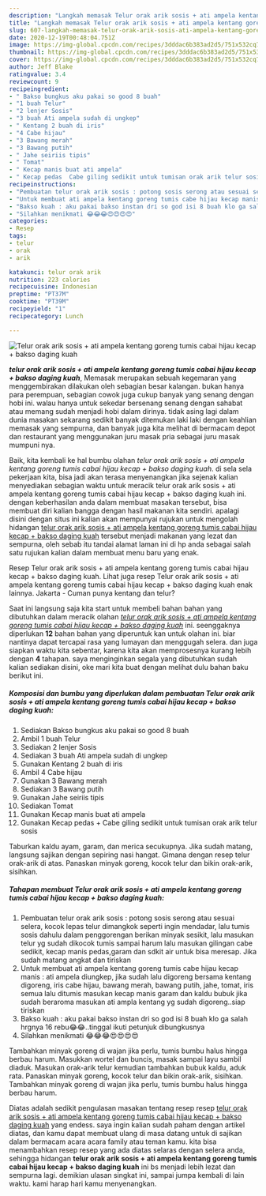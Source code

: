 ```yaml
---
description: "Langkah memasak Telur orak arik sosis + ati ampela kentang goreng tumis cabai hijau kecap + bakso daging kuah, Lezat Sekali"
title: "Langkah memasak Telur orak arik sosis + ati ampela kentang goreng tumis cabai hijau kecap + bakso daging kuah, Lezat Sekali"
slug: 607-langkah-memasak-telur-orak-arik-sosis-ati-ampela-kentang-goreng-tumis-cabai-hijau-kecap-bakso-daging-kuah-lezat-sekali
date: 2020-12-19T00:48:04.751Z
image: https://img-global.cpcdn.com/recipes/3dddac6b383ad2d5/751x532cq70/telur-orak-arik-sosis-ati-ampela-kentang-goreng-tumis-cabai-hijau-kecap-bakso-daging-kuah-foto-resep-utama.jpg
thumbnail: https://img-global.cpcdn.com/recipes/3dddac6b383ad2d5/751x532cq70/telur-orak-arik-sosis-ati-ampela-kentang-goreng-tumis-cabai-hijau-kecap-bakso-daging-kuah-foto-resep-utama.jpg
cover: https://img-global.cpcdn.com/recipes/3dddac6b383ad2d5/751x532cq70/telur-orak-arik-sosis-ati-ampela-kentang-goreng-tumis-cabai-hijau-kecap-bakso-daging-kuah-foto-resep-utama.jpg
author: Jeff Blake
ratingvalue: 3.4
reviewcount: 9
recipeingredient:
- " Bakso bungkus aku pakai so good 8 buah"
- "1 buah Telur"
- "2 lenjer Sosis"
- "3 buah Ati ampela sudah di ungkep"
- " Kentang 2 buah di iris"
- "4 Cabe hijau"
- "3 Bawang merah"
- "3 Bawang putih"
- " Jahe seiriis tipis"
- " Tomat"
- " Kecap manis buat ati ampela"
- " Kecap pedas  Cabe giling sedikit untuk tumisan orak arik telur sosis"
recipeinstructions:
- "Pembuatan telur orak arik sosis : potong sosis serong atau sesuai selera, kocok lepas telur dimangkok seperti ingin mendadar, lalu tumis sosis dahulu dalam penggorengan berikan minyak sesikit, lalu masukan telur yg sudah dikocok tumis sampai harum lalu masukan gilingan cabe sedikit, kecap manis pedas,garam dan sdkit air untuk bisa meresap. Jika sudah matang angkat dan tiriskan"
- "Untuk membuat ati ampela kentang goreng tumis cabe hijau kecap manis : ati ampela diungkep, jika sudah lalu digoreng bersama kentang digoreng, iris cabe hijau, bawang merah, bawang putih, jahe, tomat, iris semua lalu ditumis masukan kecap manis garam dan kaldu bubuk jika sudah beraroma masukan ati ampla kentang yg sudah digoreng..siap tiriskan"
- "Bakso kuah : aku pakai bakso instan dri so god isi 8 buah klo ga salah hrgnya 16 rebu😂😂..tinggal ikuti petunjuk dibungkusnya"
- "Silahkan menikmati 😂😂😂😍😍😍😍"
categories:
- Resep
tags:
- telur
- orak
- arik

katakunci: telur orak arik 
nutrition: 223 calories
recipecuisine: Indonesian
preptime: "PT37M"
cooktime: "PT39M"
recipeyield: "1"
recipecategory: Lunch

---
```



![Telur orak arik sosis + ati ampela kentang goreng tumis cabai hijau kecap + bakso daging kuah](https://img-global.cpcdn.com/recipes/3dddac6b383ad2d5/751x532cq70/telur-orak-arik-sosis-ati-ampela-kentang-goreng-tumis-cabai-hijau-kecap-bakso-daging-kuah-foto-resep-utama.jpg)

<b><i>telur orak arik sosis + ati ampela kentang goreng tumis cabai hijau kecap + bakso daging kuah</i></b>, Memasak merupakan sebuah kegemaran yang menggembirakan dilakukan oleh sebagian besar kalangan. bukan hanya para perempuan, sebagian cowok juga cukup banyak yang senang dengan hobi ini. walau hanya untuk sekedar bersenang senang dengan sahabat atau memang sudah menjadi hobi dalam dirinya. tidak asing lagi dalam dunia masakan sekarang sedikit banyak ditemukan laki laki dengan keahlian memasak yang sempurna, dan banyak juga kita melihat di bermacam depot dan restaurant yang menggunakan juru masak pria sebagai juru masak mumpuni nya.

Baik, kita kembali ke hal bumbu olahan <i>telur orak arik sosis + ati ampela kentang goreng tumis cabai hijau kecap + bakso daging kuah</i>. di sela sela pekerjaan kita, bisa jadi akan terasa menyenangkan jika sejenak kalian menyediakan sebagian waktu untuk meracik telur orak arik sosis + ati ampela kentang goreng tumis cabai hijau kecap + bakso daging kuah ini. dengan keberhasilan anda dalam membuat masakan tersebut, bisa membuat diri kalian bangga dengan hasil makanan kita sendiri. apalagi disini dengan situs ini kalian akan mempunyai rujukan untuk mengolah hidangan <u>telur orak arik sosis + ati ampela kentang goreng tumis cabai hijau kecap + bakso daging kuah</u> tersebut menjadi makanan yang lezat dan sempurna, oleh sebab itu tandai alamat laman ini di hp anda sebagai salah satu rujukan kalian dalam membuat menu baru yang enak.

Resep Telur orak arik sosis + ati ampela kentang goreng tumis cabai hijau kecap + bakso daging kuah. Lihat juga resep Telur orak arik sosis + ati ampela kentang goreng tumis cabai hijau kecap + bakso daging kuah enak lainnya. Jakarta - Cuman punya kentang dan telur?


Saat ini langsung saja kita start untuk membeli bahan bahan yang dibutuhkan dalam meracik olahan <u><i>telur orak arik sosis + ati ampela kentang goreng tumis cabai hijau kecap + bakso daging kuah</i></u> ini. seenggaknya diperlukan <b>12</b> bahan bahan yang diperuntuk kan untuk olahan ini. biar nantinya dapat tercapai rasa yang lumayan dan menggugah selera. dan juga siapkan waktu kita sebentar, karena kita akan memprosesnya kurang lebih dengan <b>4</b> tahapan. saya menginginkan segala yang dibutuhkan sudah kalian sediakan disini, oke mari kita buat dengan melihat dulu bahan baku berikut ini.

<!--inarticleads1-->

##### Komposisi dan bumbu yang diperlukan dalam pembuatan Telur orak arik sosis + ati ampela kentang goreng tumis cabai hijau kecap + bakso daging kuah:

1. Sediakan  Bakso bungkus aku pakai so good 8 buah
1. Ambil 1 buah Telur
1. Sediakan 2 lenjer Sosis
1. Sediakan 3 buah Ati ampela sudah di ungkep
1. Gunakan  Kentang 2 buah di iris
1. Ambil 4 Cabe hijau
1. Gunakan 3 Bawang merah
1. Sediakan 3 Bawang putih
1. Gunakan  Jahe seiriis tipis
1. Sediakan  Tomat
1. Gunakan  Kecap manis buat ati ampela
1. Gunakan  Kecap pedas + Cabe giling sedikit untuk tumisan orak arik telur sosis


Taburkan kaldu ayam, garam, dan merica secukupnya. Jika sudah matang, langsung sajikan dengan sepiring nasi hangat. Gimana dengan resep telur orak-arik di atas. Panaskan minyak goreng, kocok telur dan bikin orak-arik, sisihkan. 

<!--inarticleads2-->

##### Tahapan membuat Telur orak arik sosis + ati ampela kentang goreng tumis cabai hijau kecap + bakso daging kuah:

1. Pembuatan telur orak arik sosis : potong sosis serong atau sesuai selera, kocok lepas telur dimangkok seperti ingin mendadar, lalu tumis sosis dahulu dalam penggorengan berikan minyak sesikit, lalu masukan telur yg sudah dikocok tumis sampai harum lalu masukan gilingan cabe sedikit, kecap manis pedas,garam dan sdkit air untuk bisa meresap. Jika sudah matang angkat dan tiriskan
1. Untuk membuat ati ampela kentang goreng tumis cabe hijau kecap manis : ati ampela diungkep, jika sudah lalu digoreng bersama kentang digoreng, iris cabe hijau, bawang merah, bawang putih, jahe, tomat, iris semua lalu ditumis masukan kecap manis garam dan kaldu bubuk jika sudah beraroma masukan ati ampla kentang yg sudah digoreng..siap tiriskan
1. Bakso kuah : aku pakai bakso instan dri so god isi 8 buah klo ga salah hrgnya 16 rebu😂😂..tinggal ikuti petunjuk dibungkusnya
1. Silahkan menikmati 😂😂😂😍😍😍😍


Tambahkan minyak goreng di wajan jika perlu, tumis bumbu halus hingga berbau harum. Masukkan wortel dan buncis, masak sampai layu sambil diaduk. Masukan orak-arik telur kemudian tambahkan bubuk kaldu, aduk rata. Panaskan minyak goreng, kocok telur dan bikin orak-arik, sisihkan. Tambahkan minyak goreng di wajan jika perlu, tumis bumbu halus hingga berbau harum. 

Diatas adalah sedikit pengulasan masakan tentang resep resep <u>telur orak arik sosis + ati ampela kentang goreng tumis cabai hijau kecap + bakso daging kuah</u> yang endess. saya ingin kalian sudah paham dengan artikel diatas, dan kamu dapat membuat ulang di masa datang untuk di sajikan dalam bermacam acara acara family atau teman kamu. kita bisa menambahkan resep resep yang ada diatas selaras dengan selera anda, sehingga hidangan <b>telur orak arik sosis + ati ampela kentang goreng tumis cabai hijau kecap + bakso daging kuah</b> ini bs menjadi lebih lezat dan sempurna lagi. demikian ulasan singkat ini, sampai jumpa kembali di lain waktu. kami harap hari kamu menyenangkan.
